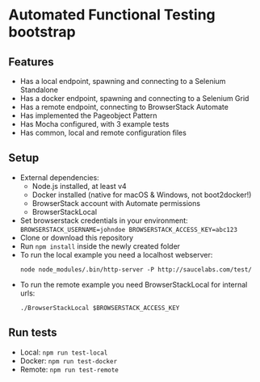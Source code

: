 # Automated Functional Testing bootstrap

## Features
- Has a local endpoint, spawning and connecting to a Selenium Standalone
- Has a docker endpoint, spawning and connecting to a Selenium Grid
- Has a remote endpoint, connecting to BrowserStack Automate
- Has implemented the Pageobject Pattern
- Has Mocha configured, with 3 example tests
- Has common, local and remote configuration files

## Setup
- External dependencies:
  - Node.js installed, at least v4
  - Docker installed (native for macOS & Windows, not boot2docker!)
  - BrowserStack account with Automate permissions
  - BrowserStackLocal
- Set browserstack credentials in your environment:  
  `BROWSERSTACK_USERNAME=johndoe BROWSERSTACK_ACCESS_KEY=abc123`
- Clone or download this repository
- Run `npm install` inside the newly created folder
- To run the local example you need a localhost webserver:  
  ```
  node node_modules/.bin/http-server -P http://saucelabs.com/test/
  ```
- To run the remote example you need BrowserStackLocal for internal urls:  
  ```
  ./BrowserStackLocal $BROWSERSTACK_ACCESS_KEY
  ```

## Run tests
- Local: `npm run test-local`
- Docker: `npm run test-docker`
- Remote: `npm run test-remote`
